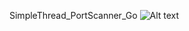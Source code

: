 SimpleThread_PortScanner_Go
![Alt text](https://github.com/Insolent-M1nx/SimpleThread_PortScanner_Go/blob/master/portscanlinux.PNG?raw=true "Go-PortScanner")
